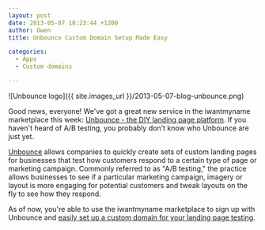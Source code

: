 ```yaml
---
layout: post
date: 2013-05-07 18:23:44 +1200
author: Owen
title: Unbounce Custom Domain Setup Made Easy

categories:
  - Apps
  - Custom domains

---
```


![Unbounce logo]({{ site.images_url }}/2013-05-07-blog-unbounce.png)

Good news, everyone! We've got a great new service in the iwantmyname marketplace this week: [Unbounce - the DIY landing page platform](http://try.unbounce.com/with-iwantmyname/?utm_source=Partnerships&utm_medium=iwantmyname-Listing&utm_campaign=iwantmyname-Partnership). If you haven't heard of A/B testing, you probably don't know who Unbounce are just yet.

[Unbounce](http://try.unbounce.com/with-iwantmyname/?utm_source=Partnerships&utm_medium=iwantmyname-Listing&utm_campaign=iwantmyname-Partnership) allows companies to quickly create sets of custom landing pages for businesses that test how customers respond to a certain type of page or marketing campaign. Commonly referred to as "A/B testing," the practice allows businesses to see if a particular marketing campaign, imagery or layout is more engaging for potential customers and tweak layouts on the fly to see how they respond.

As of now, you're able to use the iwantmyname marketplace to sign up with Unbounce and [easily set up a custom domain for your landing page testing](https://iwantmyname.com/service/business/unbounce-custom-domain).
